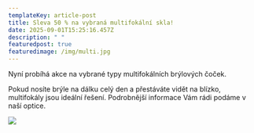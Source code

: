```yaml
---
templateKey: article-post
title: Sleva 50 % na vybraná multifokální skla!
date: 2025-09-01T15:25:16.457Z
description: " "
featuredpost: true
featuredimage: /img/multi.jpg
---
```

Nyní probíhá akce na vybrané typy multifokálních brýlových čoček. 

Pokud nosíte brýle na dálku celý den a přestáváte vidět na blízko, multifokály jsou ideální řešení. Podrobnější informace Vám rádi podáme v naší optice.

![](/img/akce-multi.png)